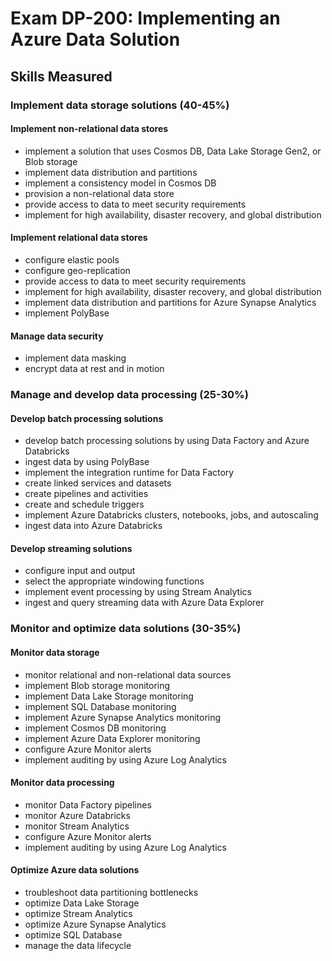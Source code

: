 # **Exam DP-200: Implementing an Azure Data Solution**

## **Skills Measured**

### **Implement data storage solutions (40-45%)**

#### Implement non-relational data stores

- implement a solution that uses Cosmos DB, Data Lake Storage Gen2, or Blob storage
- implement data distribution and partitions
- implement a consistency model in Cosmos DB
- provision a non-relational data store
- provide access to data to meet security requirements
- implement for high availability, disaster recovery, and global distribution

#### Implement relational data stores

- configure elastic pools
- configure geo-replication
- provide access to data to meet security requirements
- implement for high availability, disaster recovery, and global distribution
- implement data distribution and partitions for Azure Synapse Analytics
- implement PolyBase

#### Manage data security

- implement data masking
- encrypt data at rest and in motion

### **Manage and develop data processing (25-30%)**

#### Develop batch processing solutions

- develop batch processing solutions by using Data Factory and Azure Databricks
- ingest data by using PolyBase
- implement the integration runtime for Data Factory
- create linked services and datasets
- create pipelines and activities
- create and schedule triggers
- implement Azure Databricks clusters, notebooks, jobs, and autoscaling
- ingest data into Azure Databricks

#### Develop streaming solutions

- configure input and output
- select the appropriate windowing functions
- implement event processing by using Stream Analytics
- ingest and query streaming data with Azure Data Explorer

### **Monitor and optimize data solutions (30-35%)**

#### Monitor data storage

- monitor relational and non-relational data sources
- implement Blob storage monitoring
- implement Data Lake Storage monitoring
- implement SQL Database monitoring
- implement Azure Synapse Analytics monitoring
- implement Cosmos DB monitoring
- implement Azure Data Explorer monitoring
- configure Azure Monitor alerts
- implement auditing by using Azure Log Analytics

#### Monitor data processing

- monitor Data Factory pipelines
- monitor Azure Databricks
- monitor Stream Analytics
- configure Azure Monitor alerts
- implement auditing by using Azure Log Analytics

#### Optimize Azure data solutions

- troubleshoot data partitioning bottlenecks
- optimize Data Lake Storage
- optimize Stream Analytics
- optimize Azure Synapse Analytics
- optimize SQL Database
- manage the data lifecycle